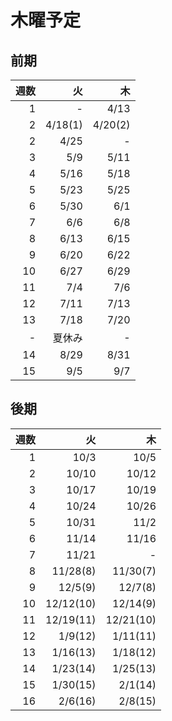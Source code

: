 # 木曜予定

## 前期

|週数|火|木|
|-:|-:|-:|
|1|-|4/13|
|2|4/18(1)|4/20(2)|
|2|4/25|-|
|3|5/9|5/11|
|4|5/16|5/18|
|5|5/23|5/25|
|6|5/30|6/1|
|7|6/6|6/8|
|8|6/13|6/15|
|9|6/20|6/22|
|10|6/27|6/29|
|11|7/4|7/6|
|12|7/11|7/13|
|13|7/18|7/20|
|-|夏休み|-|
|14|8/29|8/31|
|15|9/5|9/7|

## 後期

|週数|火|木|
|-:|-:|-:|
|1|10/3|10/5|
|2|10/10|10/12|
|3|10/17|10/19|
|4|10/24|10/26|
|5|10/31|11/2|
|6|11/14|11/16|
|7|11/21|-|
|8|11/28(8)|11/30(7)|
|9|12/5(9)|12/7(8)|
|10|12/12(10)|12/14(9)|
|11|12/19(11)|12/21(10)|
|12|1/9(12)|1/11(11)|
|13|1/16(13)|1/18(12)|
|14|1/23(14)|1/25(13)|
|15|1/30(15)|2/1(14)|
|16|2/6(16)|2/8(15)|


